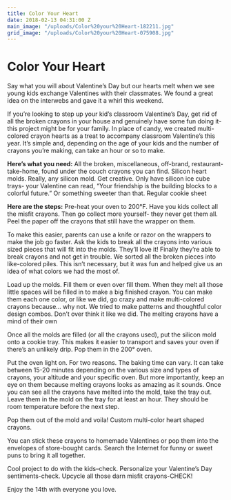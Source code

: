 ```yaml
---
title: Color Your Heart
date: 2018-02-13 04:31:00 Z
main_image: "/uploads/Color%20your%20Heart-182211.jpg"
grid_image: "/uploads/Color%20your%20Heart-075908.jpg"
---
```


# Color Your Heart
 
Say what you will about Valentine’s Day but our hearts melt when we see young kids exchange Valentines with their classmates. We found a great idea on the interwebs and gave it a whirl this weekend.
 
If you’re looking to step up your kid’s classroom Valentine’s Day, get rid of all the broken crayons in your house and genuinely have some fun doing it- this project might be for your family. In place of candy, we created multi-colored crayon hearts as a treat to accompany classroom Valentine’s this year. It’s simple and, depending on the age of your kids and the number of crayons you’re making, can take an hour or so to make.
 
**Here’s what you need:**
All the broken, miscellaneous, off-brand, restaurant-take-home, found under the couch crayons you can find.
Silicon heart molds. Really, any silicon mold. Get creative. Only have silicon ice cube trays- your Valentine can read, “Your friendship is the building blocks to a colorful future.” Or something sweeter than that.
Regular cookie sheet
 
**Here are the steps:**
Pre-heat your oven to 200°F.
Have you kids collect all the misfit crayons. Then go collect more yourself- they never get them all.
Peel the paper off the crayons that still have the wrapper on them.

To make this easier, parents can use a knife or razor on the wrappers to make the job go faster.
Ask the kids to break all the crayons into various sized pieces that will fit into the molds. They’ll love it! Finally they’re able to break crayons and not get in trouble.
We sorted all the broken pieces into like-colored piles. This isn’t necessary, but it was fun and helped give us an idea of what colors we had the most of.

Load up the molds. Fill them or even over fill them. When they melt all those little spaces will be filled in to make a big finished crayon. You can make them each one color, or like we did, go crazy and make multi-colored crayons because… why not.
We tried to make patterns and thoughtful color design combos. Don’t over think it like we did. The melting crayons have a mind of their own

Once all the molds are filled (or all the crayons used), put the silicon mold onto a cookie tray. This makes it easier to transport and saves your oven if there’s an unlikely drip.
Pop them in the 200° oven.

Put the oven light on. For two reasons. The baking time can vary. It can take between 15-20 minutes depending on the various size and types of crayons, your altitude and your specific oven. But more importantly, keep an eye on them because melting crayons looks as amazing as it sounds.
Once you can see all the crayons have melted into the mold, take the tray out. Leave them in the mold on the tray for at least an hour. They should be room temperature before the next step.

Pop them out of the mold and voila! Custom multi-color heart shaped crayons.
 
You can stick these crayons to homemade Valentines or pop them into the envelopes of store-bought cards. Search the Internet for funny or sweet puns to bring it all together.
 
Cool project to do with the kids–check.
Personalize your Valentine’s Day sentiments-check.
Upcycle all those darn misfit crayons-CHECK!
 
Enjoy the 14th with everyone you love.